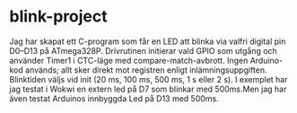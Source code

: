 # blink-project
Jag har skapat ett C-program som får en LED att blinka via valfri digital pin D0–D13 på ATmega328P. Drivrutinen initierar vald GPIO som utgång och använder Timer1 i CTC-läge med compare-match-avbrott. Ingen Arduino-kod används; allt sker direkt mot registren enligt inlämningsuppgiften. Blinktiden väljs vid init (20 ms, 100 ms, 500 ms, 1 s eller 2 s). I exemplet har jag testat i Wokwi en extern led på D7 som blinkar med 500ms.Men jag har även testat Arduinos innbyggda Led på D13 med 500ms.